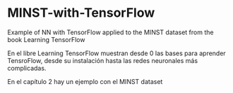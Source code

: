 # MINST-with-TensorFlow
Example of NN with TensorFlow applied to the MINST dataset from the book Learning TensorFlow


En el libre Learning TensorFlow muestran desde 0 las bases para aprender TensroFlow, desde su instalación hasta las redes neuronales más complicadas.

En el capítulo 2 hay un ejemplo con el MINST dataset
